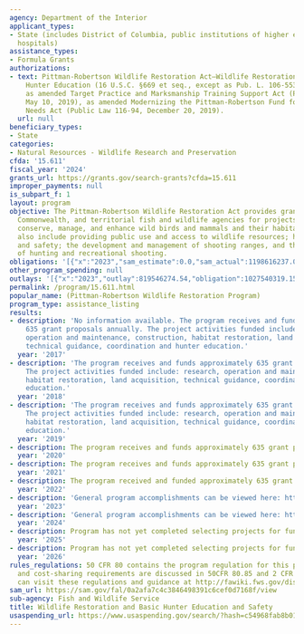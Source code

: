 ```yaml
---
agency: Department of the Interior
applicant_types:
- State (includes District of Columbia, public institutions of higher education and
  hospitals)
assistance_types:
- Formula Grants
authorizations:
- text: Pittman-Robertson Wildlife Restoration Act—Wildlife Restoration and Basic
    Hunter Education (16 U.S.C. §669 et seq., except as Pub. L. 106-553 is applied)
    as amended Target Practice and Marksmanship Training Support Act (Public Law 116-17,
    May 10, 2019), as amended Modernizing the Pittman-Robertson Fund for Tomorrow’s
    Needs Act (Public Law 116-94, December 20, 2019).
  url: null
beneficiary_types:
- State
categories:
- Natural Resources - Wildlife Research and Preservation
cfda: '15.611'
fiscal_year: '2024'
grants_url: https://grants.gov/search-grants?cfda=15.611
improper_payments: null
is_subpart_f: 1
layout: program
objective: The Pittman-Robertson Wildlife Restoration Act provides grants to State,
  Commonwealth, and territorial fish and wildlife agencies for projects to restore,
  conserve, manage, and enhance wild birds and mammals and their habitat. Projects
  also include providing public use and access to wildlife resources; hunter education
  and safety; the development and management of shooting ranges, and the promotion
  of hunting and recreational shooting.
obligations: '[{"x":"2023","sam_estimate":0.0,"sam_actual":1198616237.0,"usa_spending_actual":1100017795.24},{"x":"2024","sam_estimate":0.0,"sam_actual":989531728.0,"usa_spending_actual":1066756482.05},{"x":"2025","sam_estimate":0.0,"sam_actual":1071361580.0,"usa_spending_actual":226833035.86}]'
other_program_spending: null
outlays: '[{"x":"2023","outlay":819546274.54,"obligation":1027540319.15},{"x":"2024","outlay":459517756.01,"obligation":854271205.3},{"x":"2025","outlay":6949698.44,"obligation":142367232.5}]'
permalink: /program/15.611.html
popular_name: (Pittman-Robertson Wildlife Restoration Program)
program_type: assistance_listing
results:
- description: 'No information available. The program receives and funds approximately
    635 grant proposals annually. The project activities funded include: research,
    operation and maintenance, construction, habitat restoration, land acquisition,
    technical guidance, coordination and hunter education.'
  year: '2017'
- description: 'The program receives and funds approximately 635 grant proposals annually.
    The project activities funded include: research, operation and maintenance, construction,
    habitat restoration, land acquisition, technical guidance, coordination and hunter
    education.'
  year: '2018'
- description: 'The program receives and funds approximately 635 grant proposals annually.
    The project activities funded include: research, operation and maintenance, construction,
    habitat restoration, land acquisition, technical guidance, coordination and hunter
    education.'
  year: '2019'
- description: The program receives and funds approximately 635 grant proposals annually.
  year: '2020'
- description: The program receives and funds approximately 635 grant proposals annually.
  year: '2021'
- description: The program received and funded approximately 635 grant proposals annually.
  year: '2022'
- description: 'General program accomplishments can be viewed here: https://partnerwithapayer.org/news/'
  year: '2023'
- description: 'General program accomplishments can be viewed here: https://partnerwithapayer.org/news/'
  year: '2024'
- description: Program has not yet completed selecting projects for funding.
  year: '2025'
- description: Program has not yet completed selecting projects for funding.
  year: '2026'
rules_regulations: 50 CFR 80 contains the program regulation for this program.  Matching
  and cost-sharing requirements are discussed in 50CFR 80.85 and 2 CFR 200.306.  Applicants
  can visit these regulations and guidance at http://fawiki.fws.gov/display/WTK/Toolkit+Homepage.
sam_url: https://sam.gov/fal/0a2afa7c4c3846498391c6cef0d7168f/view
sub-agency: Fish and Wildlife Service
title: Wildlife Restoration and Basic Hunter Education and Safety
usaspending_url: https://www.usaspending.gov/search/?hash=c54968fab8b01b490cda18607d556d35
---
```


